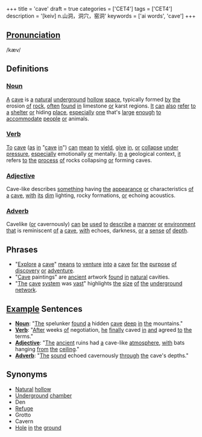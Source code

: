 +++
title = 'cave'
draft = true
categories = ['CET4']
tags = ['CET4']
description = '[keiv] n.山洞，洞穴，窑洞'
keywords = ['ai words', 'cave']
+++

## [Pronunciation](/post/pronunciation/)
/kæv/

## Definitions
### [Noun](/post/noun/)
[A](/post/a/) [cave](/post/cave/) is [a](/post/a/) [natural](/post/natural/) [underground](/post/underground/) [hollow](/post/hollow/) [space](/post/space/), typically formed [by](/post/by/) [the](/post/the/) erosion [of](/post/of/) [rock](/post/rock/), [often](/post/often/) [found](/post/found/) [in](/post/in/) limestone [or](/post/or/) karst regions. [It](/post/it/) [can](/post/can/) [also](/post/also/) [refer](/post/refer/) [to](/post/to/) [a](/post/a/) [shelter](/post/shelter/) [or](/post/or/) hiding [place](/post/place/), [especially](/post/especially/) [one](/post/one/) that's [large](/post/large/) [enough](/post/enough/) [to](/post/to/) [accommodate](/post/accommodate/) [people](/post/people/) [or](/post/or/) animals.

### [Verb](/post/verb/)
[To](/post/to/) [cave](/post/cave/) ([as](/post/as/) [in](/post/in/) "[cave](/post/cave/) [in](/post/in/)") [can](/post/can/) [mean](/post/mean/) [to](/post/to/) [yield](/post/yield/), [give](/post/give/) [in](/post/in/), [or](/post/or/) [collapse](/post/collapse/) [under](/post/under/) [pressure](/post/pressure/), [especially](/post/especially/) emotionally [or](/post/or/) mentally. [In](/post/in/) [a](/post/a/) geological context, [it](/post/it/) refers [to](/post/to/) [the](/post/the/) [process](/post/process/) [of](/post/of/) rocks collapsing [or](/post/or/) forming caves.

### [Adjective](/post/adjective/)
Cave-like describes [something](/post/something/) having [the](/post/the/) [appearance](/post/appearance/) [or](/post/or/) characteristics [of](/post/of/) [a](/post/a/) [cave](/post/cave/), [with](/post/with/) [its](/post/its/) [dim](/post/dim/) lighting, rocky formations, [or](/post/or/) echoing acoustics.

### [Adverb](/post/adverb/)
Cavelike ([or](/post/or/) cavernously) [can](/post/can/) [be](/post/be/) [used](/post/used/) [to](/post/to/) [describe](/post/describe/) [a](/post/a/) [manner](/post/manner/) [or](/post/or/) [environment](/post/environment/) [that](/post/that/) is reminiscent [of](/post/of/) [a](/post/a/) [cave](/post/cave/), [with](/post/with/) echoes, darkness, [or](/post/or/) [a](/post/a/) [sense](/post/sense/) [of](/post/of/) [depth](/post/depth/).

## Phrases
- "[Explore](/post/explore/) [a](/post/a/) [cave](/post/cave/)" [means](/post/means/) [to](/post/to/) [venture](/post/venture/) [into](/post/into/) [a](/post/a/) [cave](/post/cave/) [for](/post/for/) [the](/post/the/) [purpose](/post/purpose/) [of](/post/of/) [discovery](/post/discovery/) [or](/post/or/) [adventure](/post/adventure/).
- "[Cave](/post/cave/) paintings" are [ancient](/post/ancient/) artwork [found](/post/found/) [in](/post/in/) [natural](/post/natural/) cavities.
- "[The](/post/the/) [cave](/post/cave/) [system](/post/system/) was [vast](/post/vast/)" highlights [the](/post/the/) [size](/post/size/) [of](/post/of/) [the](/post/the/) [underground](/post/underground/) [network](/post/network/).

## [Example](/post/example/) Sentences
- **[Noun](/post/noun/)**: "[The](/post/the/) spelunker [found](/post/found/) [a](/post/a/) hidden [cave](/post/cave/) [deep](/post/deep/) [in](/post/in/) [the](/post/the/) mountains."
- **[Verb](/post/verb/)**: "[After](/post/after/) weeks [of](/post/of/) negotiation, [he](/post/he/) [finally](/post/finally/) caved [in](/post/in/) [and](/post/and/) agreed [to](/post/to/) [the](/post/the/) terms."
- **[Adjective](/post/adjective/)**: "[The](/post/the/) [ancient](/post/ancient/) ruins had [a](/post/a/) cave-like [atmosphere](/post/atmosphere/), [with](/post/with/) bats hanging [from](/post/from/) [the](/post/the/) [ceiling](/post/ceiling/)."
- **[Adverb](/post/adverb/)**: "[The](/post/the/) [sound](/post/sound/) echoed cavernously [through](/post/through/) [the](/post/the/) cave's depths."

## Synonyms
- [Natural](/post/natural/) [hollow](/post/hollow/)
- [Underground](/post/underground/) [chamber](/post/chamber/)
- Den
- [Refuge](/post/refuge/)
- Grotto
- Cavern
- [Hole](/post/hole/) [in](/post/in/) [the](/post/the/) [ground](/post/ground/)
